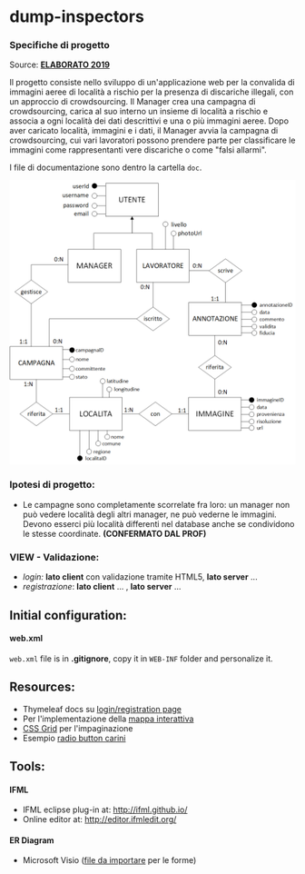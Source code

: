 # dump-inspectors

### Specifiche di progetto
Source: **[ELABORATO 2019](Elaborato_2018-19.pdf)**

Il progetto consiste nello sviluppo di un'applicazione web per la convalida di immagini aeree di località a rischio per la presenza di discariche illegali, con un approccio di crowdsourcing. Il Manager crea una campagna di crowdsourcing, carica al suo interno un insieme di località a rischio e associa a ogni località dei dati descrittivi e una o più immagini aeree. Dopo aver caricato località, immagini e i dati, il Manager avvia la campagna di crowdsourcing, cui vari lavoratori possono prendere parte per classificare le immagini come rappresentanti vere discariche o come "falsi allarmi".

I file di documentazione sono dentro la cartella ```doc```.



![ER](./doc/ER.png)



### Ipotesi di progetto:

- Le campagne sono completamente scorrelate fra loro: un manager non può vedere località degli altri manager, ne può vederne le immagini. Devono esserci più località differenti nel database anche se condividono le stesse coordinate. **(CONFERMATO DAL PROF)**

### VIEW - Validazione:

- *login:* **lato client** con validazione tramite HTML5, **lato server** ...
- *registrazione*: **lato client** ... , **lato server** ...

## Initial configuration:

#### web.xml
```web.xml``` file is in **.gitignore**, copy it in ```WEB-INF``` folder and personalize it.

## Resources:
- Thymeleaf docs su [login/registration page](https://www.thymeleaf.org/doc/articles/thvsjsp.html)
- Per l'implementazione della [mappa interattiva](https://leafletjs.com/)
- [CSS Grid](<https://css-tricks.com/snippets/css/complete-guide-grid/>) per l'impaginazione
- Esempio [radio button carini](https://codepen.io/skeddles/pen/PbROLK)

## Tools:

#### IFML
- IFML eclipse plug-in at: <http://ifml.github.io/>
- Online editor at: <http://editor.ifmledit.org/>

#### ER Diagram

- Microsoft Visio ([file da importare](doc/shapes/ER_Model_Shapes.vssx) per le forme)